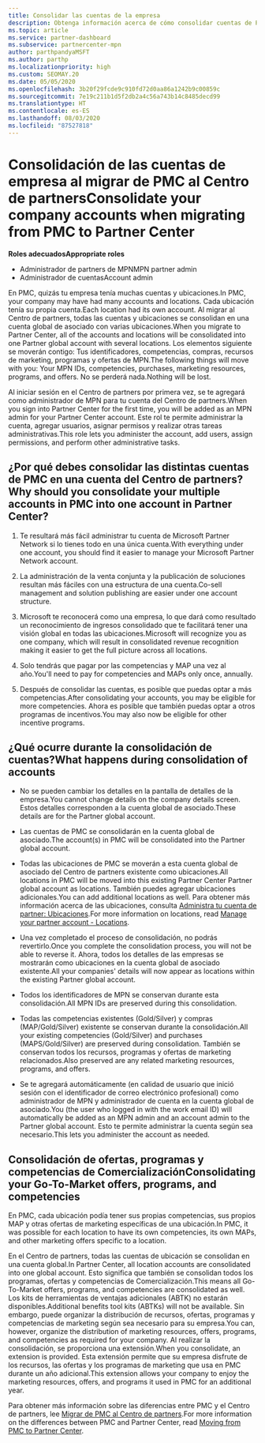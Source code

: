 ```yaml
---
title: Consolidar las cuentas de la empresa
description: Obtenga información acerca de cómo consolidar cuentas de Partner Membership Center (PMC) en una cuenta del Centro de partners. Se aplica a la migración de PMC al Centro de partners.
ms.topic: article
ms.service: partner-dashboard
ms.subservice: partnercenter-mpn
author: parthpandyaMSFT
ms.author: parthp
ms.localizationpriority: high
ms.custom: SEOMAY.20
ms.date: 05/05/2020
ms.openlocfilehash: 3b20f29fcde9c910fd72d0aa86a1242b9c00859c
ms.sourcegitcommit: 7e19c211b1d5f2db2a4c56a743b14c8485decd99
ms.translationtype: HT
ms.contentlocale: es-ES
ms.lasthandoff: 08/03/2020
ms.locfileid: "87527818"
---
```

# <a name="consolidate-your-company-accounts-when-migrating-from-pmc-to-partner-center"></a><span data-ttu-id="506e1-104">Consolidación de las cuentas de empresa al migrar de PMC al Centro de partners</span><span class="sxs-lookup"><span data-stu-id="506e1-104">Consolidate your company accounts when migrating from PMC to Partner Center</span></span>

<span data-ttu-id="506e1-105">**Roles adecuados**</span><span class="sxs-lookup"><span data-stu-id="506e1-105">**Appropriate roles**</span></span>

- <span data-ttu-id="506e1-106">Administrador de partners de MPN</span><span class="sxs-lookup"><span data-stu-id="506e1-106">MPN partner admin</span></span>
- <span data-ttu-id="506e1-107">Administrador de cuentas</span><span class="sxs-lookup"><span data-stu-id="506e1-107">Account admin</span></span>

<span data-ttu-id="506e1-108">En PMC, quizás tu empresa tenía muchas cuentas y ubicaciones.</span><span class="sxs-lookup"><span data-stu-id="506e1-108">In PMC, your company may have had many accounts and locations.</span></span> <span data-ttu-id="506e1-109">Cada ubicación tenía su propia cuenta.</span><span class="sxs-lookup"><span data-stu-id="506e1-109">Each location had its own account.</span></span> <span data-ttu-id="506e1-110">Al migrar al Centro de partners, todas las cuentas y ubicaciones se consolidan en una cuenta global de asociado con varias ubicaciones.</span><span class="sxs-lookup"><span data-stu-id="506e1-110">When you migrate to Partner Center, all of the accounts and locations will be consolidated into one Partner global account with several locations.</span></span> <span data-ttu-id="506e1-111">Los elementos siguiente se moverán contigo: Tus identificadores, competencias, compras, recursos de marketing, programas y ofertas de MPN.</span><span class="sxs-lookup"><span data-stu-id="506e1-111">The following things will move with you: Your MPN IDs, competencies, purchases, marketing resources, programs, and offers.</span></span> <span data-ttu-id="506e1-112">No se perderá nada.</span><span class="sxs-lookup"><span data-stu-id="506e1-112">Nothing will be lost.</span></span>

<span data-ttu-id="506e1-113">Al iniciar sesión en el Centro de partners por primera vez, se te agregará como administrador de MPN para tu cuenta del Centro de partners.</span><span class="sxs-lookup"><span data-stu-id="506e1-113">When you sign into Partner Center for the first time, you will be added as an MPN admin for your Partner Center account.</span></span> <span data-ttu-id="506e1-114">Este rol te permite administrar la cuenta, agregar usuarios, asignar permisos y realizar otras tareas administrativas.</span><span class="sxs-lookup"><span data-stu-id="506e1-114">This role lets you administer the account, add users, assign permissions, and perform other administrative tasks.</span></span>

## <a name="why-should-you-consolidate-your-multiple-accounts-in-pmc-into-one-account-in-partner-center"></a><span data-ttu-id="506e1-115">¿Por qué debes consolidar las distintas cuentas de PMC en una cuenta del Centro de partners?</span><span class="sxs-lookup"><span data-stu-id="506e1-115">Why should you consolidate your multiple accounts in PMC into one account in Partner Center?</span></span>

1. <span data-ttu-id="506e1-116">Te resultará más fácil administrar tu cuenta de Microsoft Partner Network si lo tienes todo en una única cuenta.</span><span class="sxs-lookup"><span data-stu-id="506e1-116">With everything under one account, you should find it easier to manage your Microsoft Partner Network account.</span></span>

2. <span data-ttu-id="506e1-117">La administración de la venta conjunta y la publicación de soluciones resultan más fáciles con una estructura de una cuenta.</span><span class="sxs-lookup"><span data-stu-id="506e1-117">Co-sell management and solution publishing are easier under one account structure.</span></span>

3. <span data-ttu-id="506e1-118">Microsoft te reconocerá como una empresa, lo que dará como resultado un reconocimiento de ingresos consolidado que te facilitará tener una visión global en todas las ubicaciones.</span><span class="sxs-lookup"><span data-stu-id="506e1-118">Microsoft will recognize you as one company, which will result in consolidated revenue recognition making it easier to get the full picture across all locations.</span></span>  

4. <span data-ttu-id="506e1-119">Solo tendrás que pagar por las competencias y MAP una vez al año.</span><span class="sxs-lookup"><span data-stu-id="506e1-119">You'll need to pay for competencies and MAPs only once, annually.</span></span>

5. <span data-ttu-id="506e1-120">Después de consolidar las cuentas, es posible que puedas optar a más competencias.</span><span class="sxs-lookup"><span data-stu-id="506e1-120">After consolidating your accounts, you may be eligible for more competencies.</span></span> <span data-ttu-id="506e1-121">Ahora es posible que también puedas optar a otros programas de incentivos.</span><span class="sxs-lookup"><span data-stu-id="506e1-121">You may also now be eligible for other incentive programs.</span></span>

## <a name="what-happens-during-consolidation-of-accounts"></a><span data-ttu-id="506e1-122">¿Qué ocurre durante la consolidación de cuentas?</span><span class="sxs-lookup"><span data-stu-id="506e1-122">What happens during consolidation of accounts</span></span>

- <span data-ttu-id="506e1-123">No se pueden cambiar los detalles en la pantalla de detalles de la empresa.</span><span class="sxs-lookup"><span data-stu-id="506e1-123">You cannot change details on the company details screen.</span></span> <span data-ttu-id="506e1-124">Estos detalles corresponden a la cuenta global de asociado.</span><span class="sxs-lookup"><span data-stu-id="506e1-124">These details are for the Partner global account.</span></span>

- <span data-ttu-id="506e1-125">Las cuentas de PMC se consolidarán en la cuenta global de asociado.</span><span class="sxs-lookup"><span data-stu-id="506e1-125">The account(s) in PMC will be consolidated into the Partner global account.</span></span>

- <span data-ttu-id="506e1-126">Todas las ubicaciones de PMC se moverán a esta cuenta global de asociado del Centro de partners existente como ubicaciones.</span><span class="sxs-lookup"><span data-stu-id="506e1-126">All locations in PMC will be moved into this existing Partner Center Partner global account as locations.</span></span> <span data-ttu-id="506e1-127">También puedes agregar ubicaciones adicionales.</span><span class="sxs-lookup"><span data-stu-id="506e1-127">You can add additional locations as well.</span></span> <span data-ttu-id="506e1-128">Para obtener más información acerca de las ubicaciones, consulta [Administra tu cuenta de partner: Ubicaciones](manage-locations.md).</span><span class="sxs-lookup"><span data-stu-id="506e1-128">For more information on locations, read  [Manage your partner account - Locations](manage-locations.md).</span></span>

- <span data-ttu-id="506e1-129">Una vez completado el proceso de consolidación, no podrás revertirlo.</span><span class="sxs-lookup"><span data-stu-id="506e1-129">Once you complete the consolidation process, you will not be able to reverse it.</span></span> <span data-ttu-id="506e1-130">Ahora, todos los detalles de las empresas se mostrarán como ubicaciones en la cuenta global de asociado existente.</span><span class="sxs-lookup"><span data-stu-id="506e1-130">All your companies' details will now appear as locations within the existing Partner global account.</span></span> 

- <span data-ttu-id="506e1-131">Todos los identificadores de MPN se conservan durante esta consolidación.</span><span class="sxs-lookup"><span data-stu-id="506e1-131">All MPN IDs are preserved during this consolidation.</span></span>

- <span data-ttu-id="506e1-132">Todas las competencias existentes (Gold/Silver) y compras (MAP/Gold/Silver) existente se conservan durante la consolidación.</span><span class="sxs-lookup"><span data-stu-id="506e1-132">All your existing competencies (Gold/Silver) and purchases (MAPS/Gold/Silver) are preserved during consolidation.</span></span> <span data-ttu-id="506e1-133">También se conservan todos los recursos, programas y ofertas de marketing relacionados.</span><span class="sxs-lookup"><span data-stu-id="506e1-133">Also preserved are any related marketing resources, programs, and offers.</span></span>

- <span data-ttu-id="506e1-134">Se te agregará automáticamente (en calidad de usuario que inició sesión con el identificador de correo electrónico profesional) como administrador de MPN y administrador de cuenta en la cuenta global de asociado.</span><span class="sxs-lookup"><span data-stu-id="506e1-134">You (the user who logged in with the work email ID) will automatically be added as an MPN admin and an account admin to the Partner global account.</span></span> <span data-ttu-id="506e1-135">Esto te permite administrar la cuenta según sea necesario.</span><span class="sxs-lookup"><span data-stu-id="506e1-135">This lets you administer the account as needed.</span></span>

## <a name="consolidating-your-go-to-market-offers-programs-and-competencies"></a><span data-ttu-id="506e1-136">Consolidación de ofertas, programas y competencias de Comercialización</span><span class="sxs-lookup"><span data-stu-id="506e1-136">Consolidating your Go-To-Market offers, programs, and competencies</span></span>

<span data-ttu-id="506e1-137">En PMC, cada ubicación podía tener sus propias competencias, sus propios MAP y otras ofertas de marketing específicas de una ubicación.</span><span class="sxs-lookup"><span data-stu-id="506e1-137">In PMC, it was possible for each location to have its own competencies, its own MAPs, and other marketing offers specific to a location.</span></span>

<span data-ttu-id="506e1-138">En el Centro de partners, todas las cuentas de ubicación se consolidan en una cuenta global.</span><span class="sxs-lookup"><span data-stu-id="506e1-138">In Partner Center, all location accounts are consolidated into one global account.</span></span> <span data-ttu-id="506e1-139">Esto significa que también se consolidan todos los programas, ofertas y competencias de Comercialización.</span><span class="sxs-lookup"><span data-stu-id="506e1-139">This means all Go-To-Market offers, programs, and competencies are consolidated as well.</span></span> <span data-ttu-id="506e1-140">Los kits de herramientas de ventajas adicionales (ABTK) no estarán disponibles.</span><span class="sxs-lookup"><span data-stu-id="506e1-140">Additional benefits tool kits (ABTKs) will not be available.</span></span> <span data-ttu-id="506e1-141">Sin embargo, puede organizar la distribución de recursos, ofertas, programas y competencias de marketing según sea necesario para su empresa.</span><span class="sxs-lookup"><span data-stu-id="506e1-141">You can, however, organize the distribution of marketing resources, offers, programs, and competencies as required for your company.</span></span> <span data-ttu-id="506e1-142">Al realizar la consolidación, se proporciona una extensión.</span><span class="sxs-lookup"><span data-stu-id="506e1-142">When you consolidate, an extension is provided.</span></span> <span data-ttu-id="506e1-143">Esta extensión permite que su empresa disfrute de los recursos, las ofertas y los programas de marketing que usa en PMC durante un año adicional.</span><span class="sxs-lookup"><span data-stu-id="506e1-143">This extension allows your company to enjoy the marketing resources, offers, and programs it used in PMC for an additional year.</span></span>

<span data-ttu-id="506e1-144">Para obtener más información sobre las diferencias entre PMC y el Centro de partners, lee [Migrar de PMC al Centro de partners](guide-to-migration.md).</span><span class="sxs-lookup"><span data-stu-id="506e1-144">For more information on the differences between PMC and Partner Center, read [Moving from PMC to Partner Center](guide-to-migration.md).</span></span>
